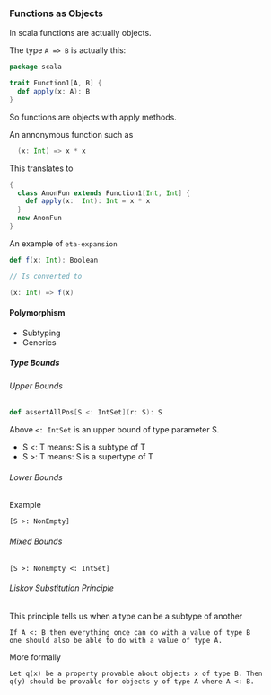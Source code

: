 ### Functions as Objects

In scala functions are actually objects.

The type `A => B` is actually this:

```scala
package scala

trait Function1[A, B] {
  def apply(x: A): B
}
```

So functions are objects with apply methods.


An annonymous function such as 

```scala
  (x: Int) => x * x
```

This translates to

```scala
{
  class AnonFun extends Function1[Int, Int] {
    def apply(x:  Int): Int = x * x
  }
  new AnonFun
}
```

An example of `eta-expansion`

```scala
def f(x: Int): Boolean

// Is converted to

(x: Int) => f(x)
```

#### Polymorphism

+ Subtyping
+ Generics

##### Type Bounds

###### Upper Bounds
 
```scala
def assertAllPos[S <: IntSet](r: S): S
```

Above `<: IntSet` is an upper bound of type parameter S.

+ S <: T means: S is a subtype of T
+ S >: T means: S is a supertype of T

###### Lower Bounds

Example

```
[S >: NonEmpty]
```

###### Mixed Bounds

```
[S >: NonEmpty <: IntSet]
```

###### Liskov Substitution Principle

This principle tells us when a type can be a subtype of another

```
If A <: B then everything once can do with a value of type B
one should also be able to do with a value of type A.
```

More formally

```
Let q(x) be a property provable about objects x of type B. Then 
q(y) should be provable for objects y of type A where A <: B.
```
